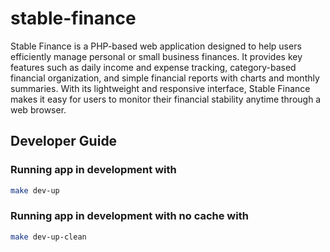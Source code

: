 # stable-finance
Stable Finance is a PHP-based web application designed to help users efficiently manage personal or small business finances. It provides key features such as daily income and expense tracking, category-based financial organization, and simple financial reports with charts and monthly summaries. With its lightweight and responsive interface, Stable Finance makes it easy for users to monitor their financial stability anytime through a web browser.

## Developer Guide

### Running app in development with
```bash
make dev-up
```

### Running app in development with no cache with
```bash
make dev-up-clean
```